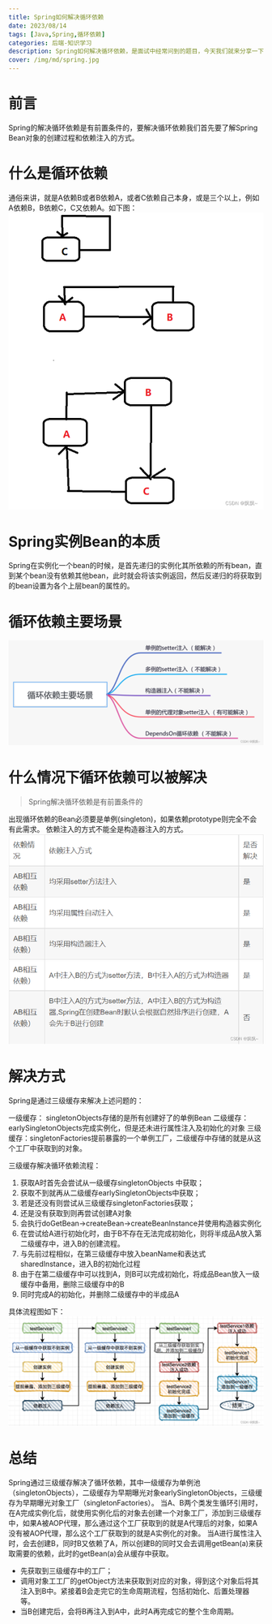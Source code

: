 ```yaml
---
title: Spring如何解决循环依赖
date: 2023/08/14
tags: [Java,Spring,循环依赖]
categories: 后端-知识学习
description: Spring如何解决循环依赖，是面试中经常问到的题目，今天我们就来分享一下spring是如何解决循环依赖问题的。
cover: /img/md/spring.jpg
---
```


# 前言
Spring的解决循环依赖是有前置条件的，要解决循环依赖我们首先要了解Spring Bean对象的创建过程和依赖注入的方式。

# 什么是循环依赖
通俗来讲，就是A依赖B或者B依赖A，或者C依赖自己本身，或是三个以上，例如A依赖B，B依赖C，C又依赖A。如下图：
![循环依赖图解](/img/md/spring-circular-dependency/efbac14bcc9445d48308403ce0edf80b.png)

# Spring实例Bean的本质
Spring在实例化一个bean的时候，是首先递归的实例化其所依赖的所有bean，直到某个bean没有依赖其他bean，此时就会将该实例返回，然后反递归的将获取到的bean设置为各个上层bean的属性的。

# 循环依赖主要场景 
![循环依赖场景](/img/md/spring-circular-dependency/fe206631c4b046a0a058b20461dbb318.png)

# 什么情况下循环依赖可以被解决

> Spring解决循环依赖是有前置条件的

出现循环依赖的Bean必须要是单例(singleton)，如果依赖prototype则完全不会有此需求。
依赖注入的方式不能全是构造器注入的方式。
![循环依赖解决情况](/img/md/spring-circular-dependency/d1a61853fd3348fb94b65ab10dc9fdf3.png)

# 解决方式
Spring是通过三级缓存来解决上述问题的：

一级缓存： singletonObjects存储的是所有创建好了的单例Bean
二级缓存：earlySingletonObjects完成实例化，但是还未进行属性注入及初始化的对象
三级缓存：singletonFactories提前暴露的一个单例工厂，二级缓存中存储的就是从这个工厂中获取到的对象。
 

三级缓存解决循环依赖流程：

1. 获取A时首先会尝试从一级缓存singletonObjects 中获取；
2. 获取不到就再从二级缓存earlySingletonObjects中获取；
3. 若是还没有则尝试从三级缓存singletonFactories获取；
4. 还是没有获取到则再尝试创建A对象
5. 会执行doGetBean->createBean->createBeanInstance并使用构造器实例化
6. 在尝试给A进行初始化时，由于B不存在无法完成初始化，则将半成品A放入第二级缓存中，进入B的创建流程。
7. 与先前过程相似，在第三级缓存中放入beanName和表达式sharedInstance，进入B的初始化过程
8. 由于在第二级缓存中可以找到A，则B可以完成初始化，将成品Bean放入一级缓存中备用，删除三级缓存中的B
9. 同时完成A的初始化，并删除二级缓存中的半成品A

具体流程图如下： 
![循环依赖解决情况](/img/md/spring-circular-dependency/e0842591fdcd47c282f3649fe565859b.png)

# 总结

Spring通过三级缓存解决了循环依赖，其中一级缓存为单例池（singletonObjects），二级缓存为早期曝光对象earlySingletonObjects，三级缓存为早期曝光对象工厂（singletonFactories）。
当A、B两个类发生循环引用时，在A完成实例化后，就使用实例化后的对象去创建一个对象工厂，添加到三级缓存中，如果A被AOP代理，那么通过这个工厂获取到的就是A代理后的对象，如果A没有被AOP代理，那么这个工厂获取到的就是A实例化的对象。
当A进行属性注入时，会去创建B，同时B又依赖了A，所以创建B的同时又会去调用getBean(a)来获取需要的依赖，此时的getBean(a)会从缓存中获取。

- 先获取到三级缓存中的工厂；
- 调用对象工工厂的getObject方法来获取到对应的对象，得到这个对象后将其注入到B中。紧接着B会走完它的生命周期流程，包括初始化、后置处理器等。
- 当B创建完后，会将B再注入到A中，此时A再完成它的整个生命周期。